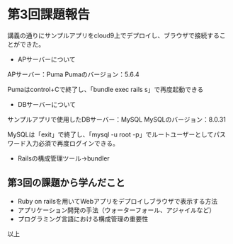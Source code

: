 # 第3回課題報告

講義の通りにサンプルアプリをcloud9上でデプロイし、ブラウザで接続することができた。

- APサーバーについて

APサーバー：Puma
Pumaのバージョン：5.6.4

Pumaはcontrol+Cで終了し、「bundle exec rails s」で再度起動できる

- DBサーバーについて

サンプルアプリで使用したDBサーバー：MySQL
MySQLのバージョン：8.0.31

MySQLは「exit」で終了し、「mysql -u root -p」でルートユーザーとしてパスワード入力必須で再度ログインできる。

- Railsの構成管理ツール→bundler


## 第3回の課題から学んだこと

- Ruby on railsを用いてWebアプリをデプロイしブラウザで表示する方法
- アプリケーション開発の手法（ウォーターフォール、アジャイルなど）
- プログラミング言語における構成管理の重要性

以上



